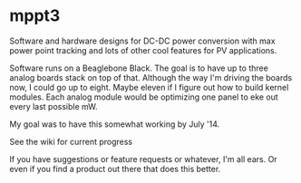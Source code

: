 mppt3
=====
Software and hardware designs for DC-DC power conversion with max power point tracking and lots of other cool features for PV applications.

Software runs on a Beaglebone Black.  The goal is to have up to three analog boards stack on top of that.  Although the way I'm driving the boards now, I could go up to eight. Maybe eleven if I figure out how to build kernel modules.  Each analog module would be optimizing one panel to eke out every last possible mW.

My goal was to have this somewhat working by July '14.


See the wiki for current progress


If you have suggestions or feature requests or whatever, I'm all ears.  Or even if you find a product out there that does this better.  
